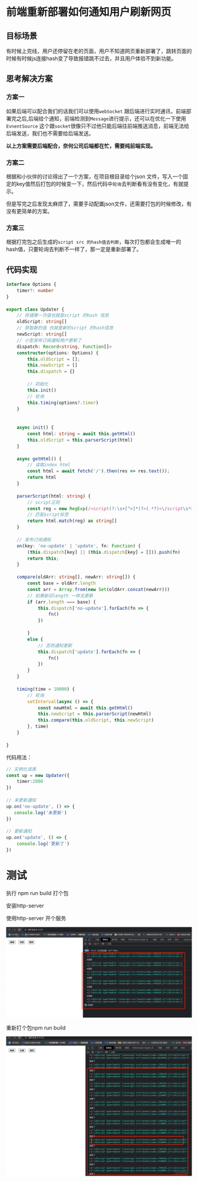 # 前端重新部署如何通知用户刷新网页

## 目标场景

有时候上完线，用户还停留在老的页面，用户不知道网页重新部署了，跳转页面的时候有时候js连接hash变了导致报错跳不过去，并且用户体验不到新功能。

## 思考解决方案

### 方案一

如果后端可以配合我们的话我们可以使用`webSocket` 跟后端进行实时通讯，前端部署完之后,后端给个通知，前端检测到`Message`进行提示，还可以在优化一下使用`EvnentSource` 这个跟`socket`很像只不过他只能后端往前端推送消息，前端无法给后端发送，我们也不需要给后端发送。

**以上方案需要后端配合，奈何公司后端都在忙，需要纯前端实现。**

### 方案二

根据和小伙伴的讨论得出了一个方案，在项目根目录给个json 文件，写入一个固定的key值然后打包的时候变一下，然后代码中`轮询`去判断看有没有变化，有就提示。

但是写完之后发现太麻烦了，需要手动配置json文件，还需要打包的时候修改，有没有更简单的方案。

### 方案三

根据打完包之后生成的`script src 的hash值去判断`，每次打包都会生成唯一的hash值，只要轮询去判断不一样了，那一定是重新部署了。

## 代码实现

```ts
interface Options {
    timer?: number
}

export class Updater {
    // 存储第一次值也就是script 的hash 信息
    oldScript: string[]
    // 获取新的值 也就是新的script 的hash信息
    newScript: string[]
    // 小型发布订阅通知用户更新了
    dispatch: Record<string, Function[]>
    constructor(options: Options) {
        this.oldScript = [];
        this.newScript = []
        this.dispatch = {}

        // 初始化
        this.init()
        // 轮询
        this.timing(options?.timer)
    }


    async init() {
        const html: string = await this.getHtml()
        this.oldScript = this.parserScript(html)
    }

    async getHtml() {
        // 读取index html
        const html = await fetch('/').then(res => res.text());
        return html
    }

    parserScript(html: string) {
        // script正则
        const reg = new RegExp(/<script(?:\s+[^>]*)?>(.*?)<\/script\s*>/ig)
        // 匹配script标签
        return html.match(reg) as string[]
    }

    // 发布订阅通知
    on(key: 'no-update' | 'update', fn: Function) {
        (this.dispatch[key] || (this.dispatch[key] = [])).push(fn)  
        return this;
    }

    compare(oldArr: string[], newArr: string[]) {
        const base = oldArr.length
        const arr = Array.from(new Set(oldArr.concat(newArr)))
        // 如果新旧length 一样无更新
        if (arr.length === base) {
            this.dispatch['no-update'].forEach(fn => {
                fn()
            })

        }
        else {
            // 否则通知更新
            this.dispatch['update'].forEach(fn => {
                fn()
            })
        }
    }

    timing(time = 10000) {
        // 轮询
        setInterval(async () => {
            const newHtml = await this.getHtml()
            this.newScript = this.parserScript(newHtml)
            this.compare(this.oldScript, this.newScript)
        }, time)
    }

}
```

代码用法：

```ts
// 实例化该类
const up = new Updater({
    timer:2000
}) 

// 未更新通知
up.on('no-update', () => {
   console.log('未更新')
})

// 更新通知
up.on('update', () => {
    console.log('更新了')
})
```

# 测试

执行 npm run build 打个包

安装http-server

使用http-server 开个服务

![](../../images\deployment-notification-user-refresh-1.png)

重新打个包npm run build

![](../../images\deployment-notification-user-refresh-2.png)
